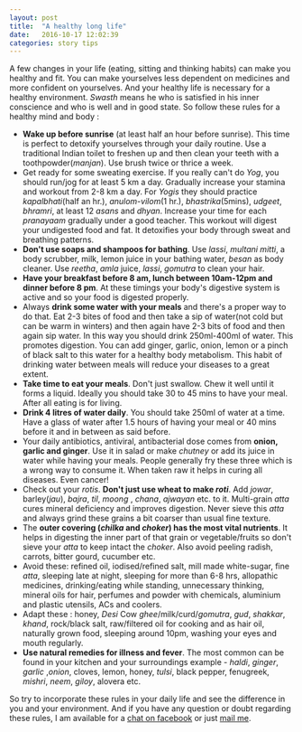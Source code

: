```yaml
---
layout: post
title:  "A healthy long life"
date:   2016-10-17 12:02:39
categories: story tips
---
```


A few changes in your life (eating, sitting and thinking habits) can make you healthy and fit. You can make yourselves less dependent on medicines and more confident on yourselves. And your healthy life is necessary for a healthy environment. _Swasth_ means he who is satisfied in his inner conscience and who is well and in good state. So follow these rules for a healthy mind and body :

- **Wake up before sunrise** (at least half an hour before sunrise). This time is perfect to detoxify yourselves through your daily routine. Use a traditional Indian toilet to freshen up and then clean your teeth with a toothpowder(_manjan_). Use brush twice or thrice a week.
- Get ready for some sweating exercise. If you really can't do _Yog_, you should run/jog for at least 5 km a day. Gradually increase your stamina and workout from 2-8 km a day. For _Yogis_ they should practice _kapalbhati_(half an hr.), _anulom-vilom_(1 hr.), _bhastrika_(5mins), _udgeet_, _bhramri_, at least 12 _asans_ and _dhyan_. Increase your time for each *pranayaam* gradually under a good teacher. This workout will digest your undigested food and fat. It detoxifies your body through sweat and breathing patterns.
- **Don't use soaps and shampoos for bathing**. Use _lassi_, _multani mitti_, a body scrubber, milk, lemon juice in your bathing water, _besan_ as body cleaner. Use _reetha_, _amla_ juice, _lassi_, _gomutra_ to clean your hair.
- **Have your breakfast before 8 am, lunch between 10am-12pm and dinner before 8 pm**. At these timings your body's digestive system is active and so your food is digested properly.
- Always **drink some water with your meals** and there's a proper way to do that. Eat 2-3 bites of food and then take a sip of water(not cold but can be warm in winters) and then again have 2-3 bits of food and then again sip water. In this way you should drink 250ml-400ml of water. This promotes digestion. You can add ginger, garlic, onion, lemon or a pinch of black salt to this water for a healthy body metabolism. This habit of drinking water between meals will reduce your diseases to a great extent.
- **Take time to eat your meals**. Don't just swallow. Chew it well until it forms a liquid. Ideally you should take 30 to 45 mins to have your meal. After all eating is for living.
- **Drink 4 litres of water daily**. You should take 250ml of water at a time. Have a glass of water after 1.5 hours of having your meal or 40 mins before it and in between as said before.
- Your daily antibiotics, antiviral, antibacterial dose comes from **onion, garlic and ginger**. Use it in salad or make _chutney_ or add its juice in water while having your meals. People generally fry these three which is a wrong way to consume it. When taken raw it helps in curing all diseases. Even cancer!
- Check out your _rotis_. **Don't just use wheat to make _roti_**. Add _jowar_, barley(_jau_), _bajra_, _til_, _moong_ , _chana_, _ajwayan_ etc. to it. Multi-grain _atta_ cures mineral deficiency and improves digestion. Never sieve this _atta_ and always grind these grains a bit coarser than usual fine texture.
- The **outer covering (_chilka_ and _choker_) has the most vital nutrients**. It helps in digesting the inner part of that grain or vegetable/fruits so don't sieve your _atta_ to keep intact the _choker_. Also avoid peeling radish, carrots, bitter gourd, cucumber etc.
- Avoid these: refined oil, iodised/refined salt, mill made white-sugar, fine _atta_, sleeping late at night, sleeping for more than 6-8 hrs, allopathic medicines, drinking/eating while standing, unnecessary thinking, mineral oils for hair, perfumes and powder with chemicals, aluminium and plastic utensils, ACs and coolers.
- Adapt these : honey, _Desi_ Cow _ghee_/milk/curd/_gomutra_, _gud_, _shakkar_, _khand_, rock/black salt, raw/filtered oil for cooking and as hair oil, naturally grown food, sleeping around 10pm, washing your eyes and mouth regularly.
- **Use natural remedies for illness and fever**. The most common can be found in your kitchen and your surroundings example - _haldi_, _ginger_, _garlic_ ,_onion_, cloves, lemon, honey, _tulsi_, black pepper, fenugreek, _mishri_, _neem_, _giloy_, alovera etc.

So try to incorporate these rules in your daily life and see the difference in you and your environment. And if you have any question or doubt regarding these rules, I am available for a [chat on facebook](https://www.facebook.com/parag.gour.7) or just [mail me](mailto:paraggour92@gmail.com).

